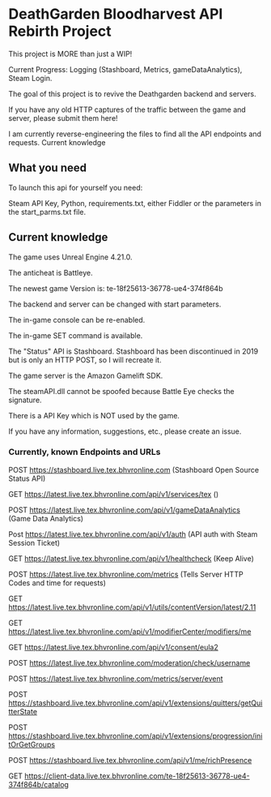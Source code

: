 
# DeathGarden Bloodharvest API Rebirth Project

This project is MORE than just a WIP!

Current Progress: Logging (Stashboard, Metrics, gameDataAnalytics), Steam Login.

The goal of this project is to revive the Deathgarden backend and servers.

If you have any old HTTP captures of the traffic between the game and server, please submit them here!

I am currently reverse-engineering the files to find all the API endpoints and requests.
Current knowledge

## What you need

To launch this api for yourself you need:

Steam API Key, Python, requirements.txt, either Fiddler or the parameters
in the start_parms.txt file.

## Current knowledge

The game uses Unreal Engine 4.21.0.

The anticheat is Battleye.

The newest game Version is: te-18f25613-36778-ue4-374f864b

The backend and server can be changed with start parameters.

The in-game console can be re-enabled.

The in-game SET command is available.

The "Status" API is Stashboard. Stashboard has been discontinued in 2019 but is only an HTTP POST, so I will recreate it.

The game server is the Amazon Gamelift SDK.

The steamAPI.dll cannot be spoofed because Battle Eye checks the signature.

There is a API Key which is NOT used by the game.

If you have any information, suggestions, etc., please create an issue.

### Currently, known Endpoints and URLs

POST https://stashboard.live.tex.bhvronline.com  (Stashboard Open Source Status API)

GET https://latest.live.tex.bhvronline.com/api/v1/services/tex  ()

POST https://latest.live.tex.bhvronline.com/api/v1/gameDataAnalytics (Game Data Analytics)

Post https://latest.live.tex.bhvronline.com/api/v1/auth  (API auth with Steam Session Ticket)

GET https://latest.live.tex.bhvronline.com/api/v1/healthcheck   (Keep Alive)

POST https://latest.live.tex.bhvronline.com/metrics  (Tells Server HTTP Codes and time for requests)

GET https://latest.live.tex.bhvronline.com/api/v1/utils/contentVersion/latest/2.11

GET https://latest.live.tex.bhvronline.com/api/v1/modifierCenter/modifiers/me

GET https://latest.live.tex.bhvronline.com/api/v1/consent/eula2

POST https://latest.live.tex.bhvronline.com/moderation/check/username

POST https://latest.live.tex.bhvronline.com/metrics/server/event

POST https://stashboard.live.tex.bhvronline.com/api/v1/extensions/quitters/getQuitterState

POST https://stashboard.live.tex.bhvronline.com/api/v1/extensions/progression/initOrGetGroups

POST https://stashboard.live.tex.bhvronline.com/api/v1/me/richPresence

GET https://client-data.live.tex.bhvronline.com/te-18f25613-36778-ue4-374f864b/catalog

